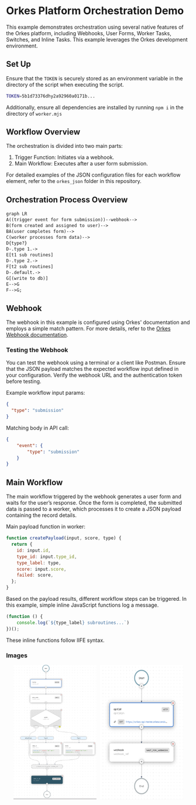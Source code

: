 
# Orkes Platform Orchestration Demo

This example demonstrates orchestration using several native features of the Orkes platform, including Webhooks, User Forms, Worker Tasks, Switches, and Inline Tasks. This example leverages the Orkes development environment.

## Set Up

Ensure that the `TOKEN` is securely stored as an environment variable in the directory of the script when executing the script.

```bash
TOKEN=5b1d73376dhy2a92960a0171b...
```

Additionally, ensure all dependencies are installed by running `npm i` in the directory of `worker.mjs`

## Workflow Overview

The orchestration is divided into two main parts:

1. Trigger Function: Initiates via a webhook.
2. Main Workflow: Executes after a user form submission.

For detailed examples of the JSON configuration files for each workflow element, refer to the `orkes_json` folder in this repository.

## Orchestration Process Overview

```mermaid
graph LR
A((trigger event for form submission))--webhook-->
B(form created and assigned to user)-->
BA(user completes form)-->
C(worker processes form data)-->
D{type?}
D-.type 1.->
E[t1 sub routines]
D-.type 2.->
F[t2 sub routines]
D-.default.->
G[(write to db)]
E-->G
F-->G;
```

## Webhook

The webhook in this example is configured using Orkes' documentation and employs a simple match pattern. For more details, refer to the [Orkes Webhook documentation](https://orkes.io/content/templates/examples/custom-conductor-webhook-using-curl). 

### Testing the Webhook
You can test the webhook using a terminal or a client like Postman. Ensure that the JSON payload matches the expected workflow input defined in your configuration. Verify the webhook URL and the authentication token before testing.

Example workflow input params:
```json
{
  "type": "submission"
}
```

Matching body in API call:
```json
{
    "event": {
        "type": "submission"
    }
}
```

## Main Workflow

The main workflow triggered by the webhook generates a user form and waits for the user’s response. Once the form is completed, the submitted data is passed to a worker, which processes it to create a JSON payload containing the record details.

Main payload function in worker:
```js
function createPayload(input, score, type) {
  return {
    id: input.id,
    type_id: input.type_id,
    type_label: type,
    score: input.score,
    failed: score,
  };
}
```

Based on the payload results, different workflow steps can be triggered. In this example, simple inline JavaScript functions log a message.
```js
(function () {
    console.log(`${type_label} subroutines...`)
})();
```

These inline functions follow IIFE syntax.


### Images

<div style="display: flex; justify-content: center;">
  <img src="imgBin/wf.png" alt="wf" style="width: 45%; margin-right: 5px;" />
  <img src="imgBin/wh.png" alt="wh" style="width: 45%; margin-left: 5px;" />
</div>
